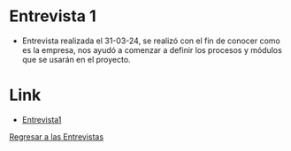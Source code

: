 # Entrevista 1
- Entrevista realizada el 31-03-24, se realizó con el fin de conocer como es la empresa, nos ayudó a comenzar a definir los procesos y módulos que se usarán en el proyecto.
# Link
- [Entrevista1](https://drive.google.com/drive/folders/1TTn2h-Z3sSz5ciMGMDi5mqIKiaWJ94f7?usp=sharing)


[Regresar a las Entrevistas](../entrevista.md)

